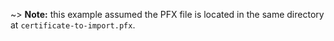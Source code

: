 ~> **Note:** this example assumed the PFX file is located in the same directory at `certificate-to-import.pfx`.
